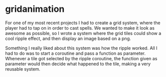 # gridanimation
For one of my most recent projects I had to create a grid system, where the player had to tap on in order to cast spells. We wanted to make it look as awesome as possible, so I wrote a system where the grid tiles could show a cool ripple effect, and then display an image based on a png.

Something I really liked about this system was how the ripple worked. All I had to do was to start a coroutine and pass a function as parameter. Whenever a tile got selected by the ripple coroutine, the function given as parameter would then decide what happened to the tile, making a very reusable system.
                        
